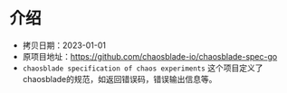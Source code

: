 # 介绍

* 拷贝日期：2023-01-01
* 原项目地址：https://github.com/chaosblade-io/chaosblade-spec-go
* ```chaosblade specification of chaos experiments``` 这个项目定义了chaosblade的规范，如返回错误码，错误输出信息等。
